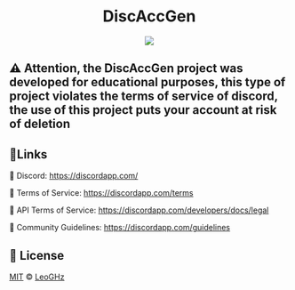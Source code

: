 <h1 align="center">DiscAccGen</h1>

<p align="center">
  <a aria-label="PHP Version" href="https://php.net">
    <img src="https://img.shields.io/badge/php-7.4.1-blue"></img>
  </a>

## ⚠️ Attention, the DiscAccGen project was developed for educational purposes, this type of project violates the terms of service of discord, the use of this project puts your account at risk of deletion

## 🔗Links

🔹 Discord: https://discordapp.com/

🔹 Terms of Service: https://discordapp.com/terms

🔹 API Terms of Service: https://discordapp.com/developers/docs/legal

🔹 Community Guidelines: https://discordapp.com/guidelines

## 📝 License

[MIT](./LICENSE) &copy; [LeoGHz](https://github/LeoGHz)
